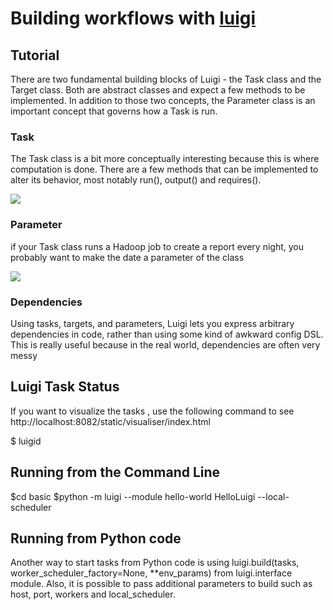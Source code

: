 
# Building workflows with [luigi](https://luigi.readthedocs.io/en/stable/index.html)

## Tutorial
There are two fundamental building blocks of Luigi - the Task class and the Target class.
Both are abstract classes and expect a few methods to be implemented. 
In addition to those two concepts, the Parameter class is an important concept that governs how a Task is run.

### Task

The Task class is a bit more conceptually interesting because this is where computation is done. There are a few methods that can be implemented to alter its behavior, most notably run(), output() and requires().

![](https://luigi.readthedocs.io/en/stable/_images/tasks_input_output_requires.png)

### Parameter
if your Task class runs a Hadoop job to create a report every night, you probably want to make the date a parameter of the class

![](https://luigi.readthedocs.io/en/stable/_images/task_parameters.png)

### Dependencies
Using tasks, targets, and parameters, Luigi lets you express arbitrary dependencies in code, rather than using some kind of awkward config DSL. This is really useful because in the real world, dependencies are often very messy

## Luigi Task Status

If you want to visualize the tasks , use the following command to see http://localhost:8082/static/visualiser/index.html

$ luigid

## Running from the Command Line
$cd basic
$python -m luigi --module hello-world HelloLuigi --local-scheduler

## Running from Python code
Another way to start tasks from Python code is using luigi.build(tasks, worker_scheduler_factory=None, **env_params) 
from luigi.interface module. 
Also, it is possible to pass additional parameters to build such as host, port, workers and local_scheduler.







